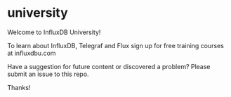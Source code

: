 # university
Welcome to InfluxDB University!

To learn about InfluxDB, Telegraf and Flux sign up for free training courses at influxdbu.com

Have a suggestion for future content or discovered a problem? Please submit an issue to this repo.

Thanks!
